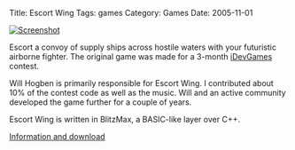 Title: Escort Wing
Tags: games
Category: Games
Date: 2005-11-01

[![Screenshot](|static|/img/escort_wing_thumb.jpg)](http://owoho.com/EscortWing/page3/files/page3-1001-full.html)

Escort a convoy of supply ships across hostile waters with your futuristic
airborne fighter. The original game was made for a 3-month [iDevGames](http://www.idevgames.com/) contest.

Will Hogben is primarily responsible for Escort Wing. I contributed about 10%
of the contest code as well as the music.
Will and an active community developed the game further for a couple of
years.

Escort Wing is written in BlitzMax, a BASIC-like layer over C++.

[Information and download](http://owoho.com/EscortWing/)

